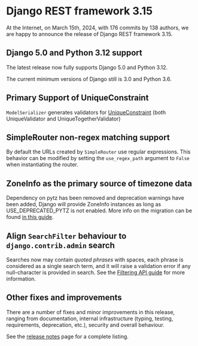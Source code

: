 <style>
.promo li a {
    float: left;
    width: 130px;
    height: 20px;
    text-align: center;
    margin: 10px 30px;
    padding: 150px 0 0 0;
    background-position: 0 50%;
    background-size: 130px auto;
    background-repeat: no-repeat;
    font-size: 120%;
    color: black;
}
.promo li {
    list-style: none;
}
</style>

# Django REST framework 3.15

At the Internet, on March 15th, 2024, with 176 commits by 138 authors, we are happy to announce the release of Django REST framework 3.15.

## Django 5.0 and Python 3.12 support

The latest release now fully supports Django 5.0 and Python 3.12.

The current minimum versions of Django still is 3.0 and Python 3.6.

## Primary Support of UniqueConstraint

`ModelSerializer` generates validators for [UniqueConstraint](https://docs.djangoproject.com/en/4.0/ref/models/constraints/#uniqueconstraint) (both UniqueValidator and UniqueTogetherValidator)

## SimpleRouter non-regex matching support

By default the URLs created by `SimpleRouter` use regular expressions. This behavior can be modified by setting the `use_regex_path` argument to `False` when instantiating the router.

## ZoneInfo as the primary source of timezone data

Dependency on pytz has been removed and deprecation warnings have been added, Django will provide ZoneInfo instances as long as USE_DEPRECATED_PYTZ is not enabled. More info on the migration can be found [in this guide](https://pytz-deprecation-shim.readthedocs.io/en/latest/migration.html).

##  Align `SearchFilter` behaviour to `django.contrib.admin` search

Searches now may contain _quoted phrases_ with spaces, each phrase is considered as a single search term, and it will raise a validation error if any null-character is provided in search. See the [Filtering API guide](../api-guide/filtering.md) for more information.

## Other fixes and improvements

There are a number of fixes and minor improvements in this release, ranging from documentation, internal infrastructure (typing, testing, requirements, deprecation, etc.), security and overall behaviour.

See the [release notes](release-notes.md) page for a complete listing.
